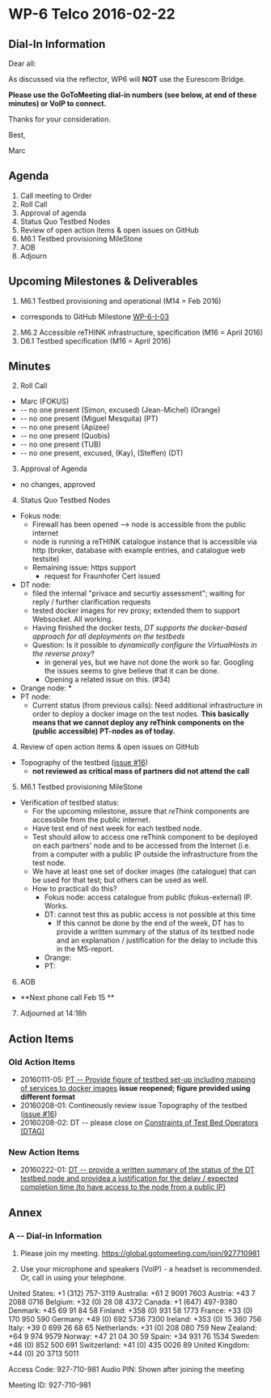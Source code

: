 # WP-6 Telco 2016-02-22

## Dial-In Information

Dear all:

As discussed via the reflector, WP6 will **NOT** use the Eurescom Bridge.

**Please use the GoToMeeting dial-in numbers (see below, at end of these minutes) or VoIP to connect.**

Thanks for your consideration. 

Best,

Marc



## Agenda

1. Call meeting to Order
2. Roll Call
3. Approval of agenda 
4. Status Quo Testbed Nodes
5. Review of open action items & open issues on GitHub
6. M6.1 Testbed provisioning MileStone
7. AOB
8. Adjourn

## Upcoming Milestones & Deliverables

1. M6.1 Testbed provisioning and operational (M14 = Feb 2016)
  * corresponds to GitHub Milestone [WP-6-I-03](https://github.com/reTHINK-project/testbeds/milestones/WP-6-I-03:%20%20Initial%20set-up%20of%20testbed%20nodes)
2. M6.2 Accessible reTHINK infrastructure, specification (M16 = April 2016)
3. D6.1 Testbed specification (M16 = April 2016)

## Minutes

2. Roll Call
  * Marc (FOKUS)
  * -- no one present (Simon, excused) (Jean-Michel) (Orange)
  * -- no one present (Miguel Mesquita) (PT)
  * -- no one present (Apizee)
  * -- no one present (Quobis)
  * -- no one present (TUB)
  * -- no one present, excused, (Kay), (Steffen) (DT)
3. Approval of Agenda
 * no changes, approved
4. Status Quo Testbed Nodes
 * Fokus node:
   * Firewall has been opened --> node is accessible from the public internet
   * node is running a reTHINK catalogue instance that is accessible via http (broker, database with example entries, and catalogue web testsite)
   * Remaining issue:  https support
     * request for Fraunhofer Cert issued
 * DT node:
   * filed the internal "privace and securtiy assessment"; waiting for reply / further clarification requests
   * tested docker images for rev proxy; extended them to support Websocket.  All working.
   * Having finished the docker tests, *DT supports the docker-based approach for all deployments on the testbeds*
   * Question: Is it possible to *dynamically configure the VirtualHosts in the reverse proxy*?
     * in general yes, but we have not done the work so far.  Googling the issues seems to give believe that it can be done.
     * Opening a related issue on this. (#34)
 * Orange node:
   * 
 * PT node:
   * Current status (from previous calls):  Need additional infrastructure in order to deploy a docker image on the test nodes.  **This basically means that we cannot deploy any reThink components on the (public accessible) PT-nodes as of today.**

4. Review of open action items & open issues on GitHub
 * Topography of the testbed ([issue #16](https://github.com/reTHINK-project/testbeds/issues/16))
   * **not reviewed as critical mass of partners did not attend the call** 
5. M6.1 Testbed provisioning MileStone
 * Verification of testbed status:
   * For the upcoming milestone, assure that *reThink* components are accessbile from the public internet.  
   * Have test end of next week for each testbed node.
    * Test should allow to access one reThink component to be deployed on each partners' node and to be accessed from the Internet (i.e. from a computer with a public IP outside the infrastructure from the test node.
    * We have at least one set of docker images (the catalogue) that can be used for that test; but others can be used as well.
    * How to practicall do this?
      * Fokus node: access catalogue from public (fokus-external) IP. Works.
      * DT: cannot test this as public access is not possible at this time
        * If this cannot be done by the end of the week, DT has to provide a written summary of the status of its testbed node and an explanation / justification for the delay to include this in the MS-report.
      * Orange:
      * PT:
      

6. AOB
 * **Next phone call Feb 15 **
7. Adjourned at 14:18h

## Action Items

### Old Action Items
* 20160111-05: [PT -- Provide figure of testbed set-up including mapping of services to docker images](https://github.com/reTHINK-project/testbeds/issues/26) **issue reopened; figure provided using different format**
* 20160208-01:  Contineously review issue Topography of the testbed ([issue #16](https://github.com/reTHINK-project/testbeds/issues/16))
* 20160208-02:  DT -- please close on [Constraints of Test Bed Operators (DTAG)](https://github.com/reTHINK-project/testbeds/issues/7)
 
### New Action Items
 * 20160222-01:  [DT -- provide a written summary of the status of the DT testbed node and providea a justification for the delay / expected completion time (to have access to the node from a public IP)](https://github.com/reTHINK-project/testbeds/issues/35)


## Annex

### A -- Dial-in Information

1.  Please join my meeting.
https://global.gotomeeting.com/join/927710981

2.  Use your microphone and speakers (VoIP) - a headset is recommended. Or, call in using your telephone.

United States: +1 (312) 757-3119
Australia: +61 2 9091 7603
Austria: +43 7 2088 0716
Belgium: +32 (0) 28 08 4372
Canada: +1 (647) 497-9380
Denmark: +45 69 91 84 58
Finland: +358 (0) 931 58 1773
France: +33 (0) 170 950 590
Germany: +49 (0) 692 5736 7300
Ireland: +353 (0) 15 360 756
Italy: +39 0 699 26 68 65
Netherlands: +31 (0) 208 080 759
New Zealand: +64 9 974 9579
Norway: +47 21 04 30 59
Spain: +34 931 76 1534
Sweden: +46 (0) 852 500 691
Switzerland: +41 (0) 435 0026 89
United Kingdom: +44 (0) 20 3713 5011

Access Code: 927-710-981
Audio PIN: Shown after joining the meeting

Meeting ID: 927-710-981


